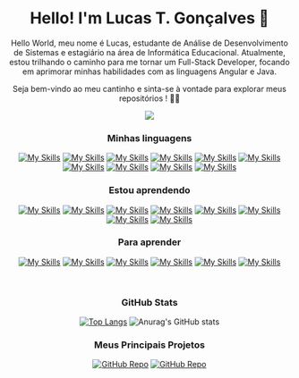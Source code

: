 
<h1 align="center">Hello! I'm Lucas T. Gonçalves 👋</h1>
<!-- 
- 👯 I’m looking to collaborate on ...
- 🤔 I’m looking for help with ...
- 💬 Ask me about ...
- 📫 How to reach me: ...
- 😄 Pronouns: ...
- ⚡ Fun fact: ... 
-->
<div align="center">
<p>Hello World, meu nome é Lucas, estudante de Análise de Desenvolvimento de Sistemas e estagiário na área de Informática Educacional.
Atualmente, estou trilhando o caminho para me tornar um Full-Stack Developer, focando em aprimorar minhas habilidades com as linguagens Angular e Java. 

Seja bem-vindo ao meu cantinho e sinta-se à vontade para explorar meus repositórios ! 🚀✨ </p>

<img src="https://i.pinimg.com/originals/02/f5/1c/02f51c4a09c743de64df5236ee19340e.gif">

### Minhas linguagens

[![My Skills](https://skills.thijs.gg/icons?i=html)](https://developer.mozilla.org/pt-BR/docs/Learn/JavaScript)
[![My Skills](https://skills.thijs.gg/icons?i=css)](https://www.typescriptlang.org/docs/)
[![My Skills](https://skills.thijs.gg/icons?i=js)](https://developer.mozilla.org/pt-BR/docs/Web/HTML)
[![My Skills](https://skills.thijs.gg/icons?i=typescript)](https://developer.mozilla.org/pt-BR/docs/Web/CSS)
[![My Skills](https://skills.thijs.gg/icons?i=angular&theme=dark)](https://angular.io/)
[![My Skills](https://skills.thijs.gg/icons?i=python&theme=dark)](https://nodejs.org/en)
[![My Skills](https://skills.thijs.gg/icons?i=nodejs&theme=dark)](https://www.python.org/)
[![My Skills](https://skills.thijs.gg/icons?i=mysql&theme=dark)](https://dev.mysql.com/doc/)
[![My Skills](https://skills.thijs.gg/icons?i=postgresql&theme=dark)](https://www.postgresql.org/docs/)
[![My Skills](https://skills.thijs.gg/icons?i=git)](https://git-scm.com/doc)


### Estou aprendendo

[![My Skills](https://skills.thijs.gg/icons?i=angular&theme=dark)](https://angular.io/)
[![My Skills](https://skills.thijs.gg/icons?i=java&theme=dark)](https://dev.java/learn/)
[![My Skills](https://skills.thijs.gg/icons?i=maven&theme=dark)](https://maven.apache.org/)
[![My Skills](https://skills.thijs.gg/icons?i=spring&theme=dark)](https://spring.io/)
[![My Skills](https://skills.thijs.gg/icons?i=cs&theme=dark)](https://learn.microsoft.com/pt-br/dotnet/csharp/)
[![My Skills](https://skills.thijs.gg/icons?i=cpp&theme=dark)](https://learn.microsoft.com/pt-br/cpp/?view=msvc-170)
[![My Skills](https://skills.thijs.gg/icons?i=aws&theme=dark)](https://aws.amazon.com/pt/?nc2=h_lg)
[![My Skills](https://skills.thijs.gg/icons?i=nodejs&theme=dark)](https://nodejs.org/en)


### Para aprender

[![My Skills](https://skills.thijs.gg/icons?i=kotlin&theme=dark)](https://skills.thijs.gg)
[![My Skills](https://skills.thijs.gg/icons?i=react&theme=dark)](https://skills.thijs.gg)
[![My Skills](https://skills.thijs.gg/icons?i=ruby&theme=dark)](https://skills.thijs.gg)
[![My Skills](https://skills.thijs.gg/icons?i=jquery&theme=dark)](https://skills.thijs.gg)
[![My Skills](https://skills.thijs.gg/icons?i=php&theme=dark)](https://skills.thijs.gg)
[![My Skills](https://skills.thijs.gg/icons?i=laravel&theme=dark)](https://skills.thijs.gg)

</br>

### GitHub Stats

[![Top Langs](https://github-readme-stats.vercel.app/api/top-langs/?username=Lucc-Minerva&layout=donut&theme=radical)](https://github.com/Lucc-Minerva/Lucc-Minerva)
![Anurag's GitHub stats](https://github-readme-stats.vercel.app/api?username=Lucc-Minerva&show_icons=true&theme=radical)

### Meus Principais Projetos
[![GitHub Repo](https://github-readme-stats.vercel.app/api/pin/?username=Lucc-Minerva&repo=To-Do-List_Java&theme=radical)](https://github.com/Lucc-Minerva/To-Do-List_Java)
[![GitHub Repo](https://github-readme-stats.vercel.app/api/pin/?username=Lucc-Minerva&repo=Angular-HomeSantander&theme=radical)](https://github.com/Lucc-Minerva/Angular-HomeSantander)

</div>
